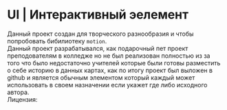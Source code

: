 # UI | Интерактивный эелемент
Данный проект создан для творческого разнообразия и чтобы попробовать бибилиотеку `motion`.   
Данный проект разрабатывался, как подарочный пет проект преподователям в колледже но не был реализован полностью из за того что было недостаточно учителей которые были готовы разместить о себе историю в данных картах,
как по итогу проект был выложен в github и является обычным элементом который каждый может использовать в своем назначении если укажет где либо исходного автора.  
Лицензия: 
